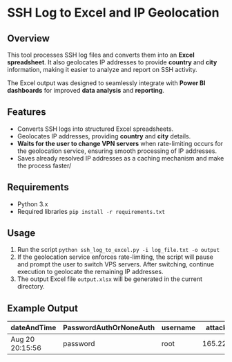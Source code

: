 # SSH Log to Excel and IP Geolocation

## Overview  
This tool processes SSH log files and converts them into an **Excel spreadsheet**. It also geolocates IP addresses to provide **country** and **city** information, making it easier to analyze and report on SSH activity.  

The Excel output was designed to seamlessly integrate with **Power BI dashboards** for improved **data analysis** and **reporting**.

## Features  
- Converts SSH logs into structured Excel spreadsheets.  
- Geolocates IP addresses, providing **country** and **city** details.  
- **Waits for the user to change VPN servers** when rate-limiting occurs for the geolocation service, ensuring smooth processing of IP addresses.
- Saves already resolved IP addresses as a caching mechanism and make the process faster/

## Requirements  
- Python 3.x  
- Required libraries `pip install -r requirements.txt`

## Usage
1. Run the script `python ssh_log_to_excel.py -i log_file.txt -o output`
2. If the geolocation service enforces rate-limiting, the script will pause and prompt the user to switch VPS servers. After switching, continue execution to geolocate the remaining IP addresses.
3. The output Excel file `output.xlsx` will be generated in the current directory.

## Example Output
| dateAndTime       | PasswordAuthOrNoneAuth     | username       | attackerIp          |  attackerCountry | attackerCity |
|------------|----------------|---------------|---------------|----|----| 
| Aug 20 20:15:56 | password    | root | 165.22.4.32 | United States |   North Bergen | 
